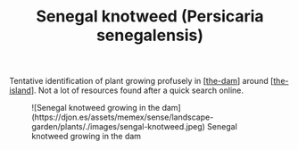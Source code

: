 ﻿---
tags:
- wood-duck-meadows
- plant
- introduced
title: Senegal knotweed (Persicaria senegalensis)
type: plants
---
Tentative identification of plant growing profusely in [[the-dam]] around [[the-island]]. Not a lot of resources found after a quick search online.

<figure markdown>
![Senegal knotweed growing in the dam](https://djon.es/assets/memex/sense/landscape-garden/plants/./images/sengal-knotweed.jpeg)
<caption>Senegal knotweed growing in the dam</caption>
</figure>

[//begin]: # "Autogenerated link references for markdown compatibility"
[the-dam]: ../the-dam "The Dam"
[the-island]: ../the-island "The Island"
[//end]: # "Autogenerated link references"